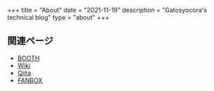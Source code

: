 +++
title = "About"
date = "2021-11-19"
description = "Gatosyocora's technical blog"
type = "about"
+++

## 関連ページ

- [BOOTH](https://gatosyocora.booth.pm/)
- [Wiki](https://gatosyocora.memo.wiki/)
- [Qiita](https://qiita.com/gatosyocora/)
- [FANBOX](https://gatosyocora.fanbox.cc/)
